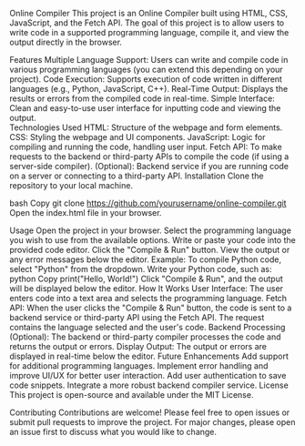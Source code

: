 Online Compiler
This project is an Online Compiler built using HTML, CSS, JavaScript, and the Fetch API. The goal of this project is to allow users to write code in a supported programming language, compile it, and view the output directly in the browser.

Features
Multiple Language Support: Users can write and compile code in various programming languages (you can extend this depending on your project).
Code Execution: Supports execution of code written in different languages (e.g., Python, JavaScript, C++).
Real-Time Output: Displays the results or errors from the compiled code in real-time.
Simple Interface: Clean and easy-to-use user interface for inputting code and viewing the output.      
Technologies Used
HTML: Structure of the webpage and form elements.
CSS: Styling the webpage and UI components.
JavaScript: Logic for compiling and running the code, handling user input.
Fetch API: To make requests to the backend or third-party APIs to compile the code (if using a server-side compiler).
(Optional): Backend service if you are running code on a server or connecting to a third-party API.
Installation
Clone the repository to your local machine.

bash
Copy
git clone https://github.com/yourusername/online-compiler.git
Open the index.html file in your browser.

Usage
Open the project in your browser.
Select the programming language you wish to use from the available options.
Write or paste your code into the provided code editor.
Click the "Compile & Run" button.
View the output or any error messages below the editor.
Example:
To compile Python code, select "Python" from the dropdown.
Write your Python code, such as:
python
Copy
print("Hello, World!")
Click "Compile & Run", and the output will be displayed below the editor.
How It Works
User Interface: The user enters code into a text area and selects the programming language.
Fetch API: When the user clicks the "Compile & Run" button, the code is sent to a backend service or third-party API using the Fetch API. The request contains the language selected and the user's code.
Backend Processing (Optional): The backend or third-party compiler processes the code and returns the output or errors.
Display Output: The output or errors are displayed in real-time below the editor.
Future Enhancements
Add support for additional programming languages.
Implement error handling and improve UI/UX for better user interaction.
Add user authentication to save code snippets.
Integrate a more robust backend compiler service.
License
This project is open-source and available under the MIT License.

Contributing
Contributions are welcome! Please feel free to open issues or submit pull requests to improve the project. For major changes, please open an issue first to discuss what you would like to change.
